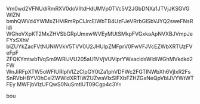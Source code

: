 Vm0wd2VFNUdiRmRXV0doVlltdHdUMVp0TVc5V2JGbDNXa1JTVjJKSGVGWlZN
bmhQWVd4YWMxZHViRmRpClJrcElWbTB4UzFJeVRrbGlSbVJYQ2sweFNsRldi
WGhoVXpKT2MxZHVSbGRpUmxwWVEyMUtSMkpFVGxkaApNVXBJVmpJeFYxSXhV
blZUYkZacFVtNUNWVkV5TVV0U2JHUlpZMFprV0FwVFJVcEZWbXRTUzFVeFpF
ZFQKYmtwb1VqSm9WRlJVU205aU1VVjVUVlprYWxacldsWldiWGhMVkdkd2FW
WnJiRFpXTW5oWFlURlplVlZzClpGY0tZa1phVDFWc2FGTlNWbXh6VjIxR2Fs
SnRVbHBYV0hCelZWWldXRTlWZUZwaVIxSlFXbFZHZGxNeQpVblJVYWtWTFEy
MWFjbVIzUFQwS0NuSmtlUT09Cgp4c3Y=

bou